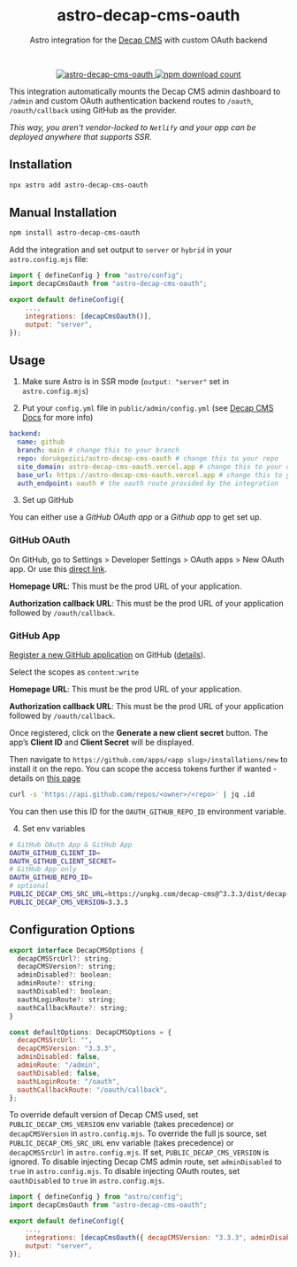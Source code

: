 <div align="center">
	<h1 align="center">astro-decap-cms-oauth</h1>
	<p align="center">Astro integration for the <a href="https://decapcms.org" target="_blank">Decap CMS</a> with custom OAuth backend</p>
  <br/>
</div>

<p align="center">
  <a href="https://npmjs.com/package/astro-decap-cms-oauth">
    <img src="https://img.shields.io/npm/v/astro-decap-cms-oauth" alt="astro-decap-cms-oauth" />
  </a>
  <a href="https://npmjs.com/package/astro-decap-cms-oauth">
    <img src="https://img.shields.io/npm/dt/astro-decap-cms-oauth" alt="npm download count">
  </a>
</p>

This integration automatically mounts the Decap CMS admin dashboard to `/admin` and custom OAuth authentication backend routes to `/oauth`, `/oauth/callback` using GitHub as the provider.

_This way, you aren't vendor-locked to `Netlify` and your app can be deployed anywhere that supports SSR._

## Installation

```bash
npx astro add astro-decap-cms-oauth
```

## Manual Installation

```bash
npm install astro-decap-cms-oauth
```

Add the integration and set output to `server` or `hybrid` in your `astro.config.mjs` file:

```js
import { defineConfig } from "astro/config";
import decapCmsOauth from "astro-decap-cms-oauth";

export default defineConfig({
    ...,
    integrations: [decapCmsOauth()],
    output: "server",
});
```

## Usage

1. Make sure Astro is in SSR mode (`output: "server"` set in `astro.config.mjs`)

2. Put your `config.yml` file in `public/admin/config.yml` (see [Decap CMS Docs](https://decapcms.org/docs/add-to-your-site/#configuration) for more info)

```yml
backend:
  name: github
  branch: main # change this to your branch
  repo: dorukgezici/astro-decap-cms-oauth # change this to your repo
  site_domain: astro-decap-cms-oauth.vercel.app # change this to your domain
  base_url: https://astro-decap-cms-oauth.vercel.app # change this to your prod URL
  auth_endpoint: oauth # the oauth route provided by the integration
```

3. Set up GitHub

You can either use a *GitHub OAuth app* or a *Github app* to get set up.

### GitHub OAuth

On GitHub, go to Settings > Developer Settings > OAuth apps > New OAuth app. Or use this [direct link](https://github.com/settings/applications/new).

**Homepage URL**: This must be the prod URL of your application.

**Authorization callback URL**: This must be the prod URL of your application followed by `/oauth/callback`.

### GitHub App

[Register a new GitHub application](https://github.com/settings/apps/new) on GitHub ([details](https://docs.github.com/en/apps/creating-github-apps/registering-a-github-app/registering-a-github-app)).

Select the scopes as `content:write`

**Homepage URL**: This must be the prod URL of your application.

**Authorization callback URL**: This must be the prod URL of your application followed by `/oauth/callback`.

Once registered, click on the **Generate a new client secret** button. The app’s **Client ID** and **Client Secret** will be displayed.

Then navigate to `https://github.com/apps/<app slug>/installations/new` to install it on the repo. You can scope the access tokens further if wanted - details on [this page](https://docs.github.com/en/apps/creating-github-apps/authenticating-with-a-github-app/generating-a-user-access-token-for-a-github-app#using-the-web-application-flow-to-generate-a-user-access-token)

```bash
curl -s 'https://api.github.com/repos/<owner>/<repo>' | jq .id
```

You can then use this ID for the `OAUTH_GITHUB_REPO_ID` environment variable.

4. Set env variables

```bash
# GitHub OAuth App & GitHub App
OAUTH_GITHUB_CLIENT_ID=
OAUTH_GITHUB_CLIENT_SECRET=
# GitHub App only
OAUTH_GITHUB_REPO_ID=
# optional
PUBLIC_DECAP_CMS_SRC_URL=https://unpkg.com/decap-cms@^3.3.3/dist/decap-cms.js
PUBLIC_DECAP_CMS_VERSION=3.3.3
```

## Configuration Options

```js
export interface DecapCMSOptions {
  decapCMSSrcUrl?: string;
  decapCMSVersion?: string;
  adminDisabled?: boolean;
  adminRoute?: string;
  oauthDisabled?: boolean;
  oauthLoginRoute?: string;
  oauthCallbackRoute?: string;
}

const defaultOptions: DecapCMSOptions = {
  decapCMSSrcUrl: "",
  decapCMSVersion: "3.3.3",
  adminDisabled: false,
  adminRoute: "/admin",
  oauthDisabled: false,
  oauthLoginRoute: "/oauth",
  oauthCallbackRoute: "/oauth/callback",
};
```

To override default version of Decap CMS used, set `PUBLIC_DECAP_CMS_VERSION` env variable (takes precedence) or `decapCMSVersion` in `astro.config.mjs`.
To override the full js source, set `PUBLIC_DECAP_CMS_SRC_URL` env variable (takes precedence) or `decapCMSSrcUrl` in `astro.config.mjs`. If set, `PUBLIC_DECAP_CMS_VERSION` is ignored.
To disable injecting Decap CMS admin route, set `adminDisabled` to `true` in `astro.config.mjs`.
To disable injecting OAuth routes, set `oauthDisabled` to `true` in `astro.config.mjs`.

```js
import { defineConfig } from "astro/config";
import decapCmsOauth from "astro-decap-cms-oauth";

export default defineConfig({
    ...,
    integrations: [decapCmsOauth({ decapCMSVersion: "3.3.3", adminDisabled: false, oauthDisabled: true })],
    output: "server",
});
```
